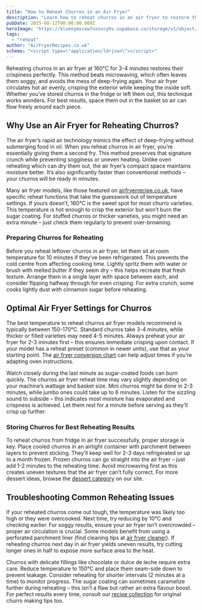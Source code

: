 ```yaml
---
title: "How to Reheat Churros in an Air Fryer"
description: "Learn how to reheat churros in an air fryer to restore their crispiness. Quick, easy method with perfect temperature and timing tips."
pubDate: 2025-08-12T00:00:00.000Z
heroImage: "https://klueoymssxwfnxsvcyhv.supabase.co/storage/v1/object/public/md/how-to-reheat-churros-in-air-fryer-2cf3d1d7.png"
tags:
  - "reheat"
author: "AirFryerRecipes.co.uk"
schema: "<script type=\"application/ld+json\"></script>"
---
```


<p>Reheating churros in an air fryer at 160°C for 3-4 minutes restores their crispiness perfectly. This method beats microwaving, which often leaves them soggy, and avoids the mess of deep-frying again. Your air fryer circulates hot air evenly, crisping the exterior while keeping the inside soft. Whether you’ve stored churros in the fridge or left them out, this technique works wonders. For best results, space them out in the basket so air can flow freely around each piece.</p>

<h2>Why Use an Air Fryer for Reheating Churros?</h2>
<p>The air fryer’s rapid air technology mimics the effect of deep-frying without submerging food in oil. When you reheat churros in air fryer, you’re essentially giving them a second fry. This method preserves that signature crunch while preventing sogginess or uneven heating. Unlike oven reheating which can dry them out, the air fryer’s compact space maintains moisture better. It’s also significantly faster than conventional methods – your churros will be ready in minutes.</p>
<p>Many air fryer models, like those featured on <a href=https://www.airfryerrecipe.co.uk>airfryerrecipe.co.uk</a>, have specific reheat functions that take the guesswork out of temperature settings. If yours doesn’t, 160°C is the sweet spot for most churro varieties. This temperature is hot enough to crisp the exterior but won’t burn the sugar coating. For stuffed churros or thicker varieties, you might need an extra minute – just check them regularly to prevent over-browning.</p>

<h3>Preparing Churros for Reheating</h3>
<p>Before you reheat leftover churros in air fryer, let them sit at room temperature for 10 minutes if they’ve been refrigerated. This prevents the cold centre from affecting cooking time. Lightly spritz them with water or brush with melted butter if they seem dry – this helps recreate that fresh texture. Arrange them in a single layer with space between each, and consider flipping halfway through for even crisping. For extra crunch, some cooks lightly dust with cinnamon sugar before reheating.</p>

<h2>Optimal Air Fryer Settings for Churros</h2>
<p>The best temperature to reheat churros air fryer models recommend is typically between 150-170°C. Standard churros take 3-4 minutes, while thicker or filled varieties may need 4-5 minutes. Always preheat your air fryer for 2-3 minutes first – this ensures immediate crisping upon contact. If your model has a reheat preset (common in newer units), use that as your starting point. The <a href=https://www.airfryerrecipe.co.uk/air-fryer-conversion-chart>air fryer conversion chart</a> can help adjust times if you’re adapting oven instructions.</p>
<p>Watch closely during the last minute as sugar-coated foods can burn quickly. The churros air fryer reheat time may vary slightly depending on your machine’s wattage and basket size. Mini churros might be done in 2-3 minutes, while jumbo ones could take up to 6 minutes. Listen for the sizzling sound to subside – this indicates most moisture has evaporated and crispness is achieved. Let them rest for a minute before serving as they’ll crisp up further.</p>

<h3>Storing Churros for Best Reheating Results</h3>
<p>To reheat churros from fridge in air fryer successfully, proper storage is key. Place cooled churros in an airtight container with parchment between layers to prevent sticking. They’ll keep well for 2-3 days refrigerated or up to a month frozen. Frozen churros can go straight into the air fryer – just add 1-2 minutes to the reheating time. Avoid microwaving first as this creates uneven textures that the air fryer can’t fully correct. For more dessert ideas, browse the <a href=https://www.airfryerrecipe.co.uk/recipe-category/Dessert>dessert category</a> on our site.</p>

<h2>Troubleshooting Common Reheating Issues</h2>
<p>If your reheated churros come out tough, the temperature was likely too high or they were overcooked. Next time, try reducing by 10°C and checking earlier. For soggy results, ensure your air fryer isn’t overcrowded – proper air circulation is crucial. Some models benefit from using a perforated parchment liner (find cleaning tips at <a href=https://www.airfryerrecipe.co.uk/air-fryer-cleaner>air fryer cleaner</a>). If reheating churros next day in air fryer yields uneven results, try cutting longer ones in half to expose more surface area to the heat.</p>
<p>Churros with delicate fillings like chocolate or dulce de leche require extra care. Reduce temperature to 150°C and place them seam-side down to prevent leakage. Consider reheating for shorter intervals (2 minutes at a time) to monitor progress. The sugar coating can sometimes caramelize further during reheating – this isn’t a flaw but rather an extra flavour boost. For perfect results every time, consult our <a href=https://www.airfryerrecipe.co.uk/recipes>recipe collection</a> for original churro making tips too.</p>
